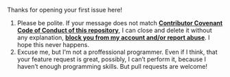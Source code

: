 Thanks for opening your first issue here!

1. Please be polite. If your message does not match [**Contributor Covenant Code of Conduct of this repository**](../blob/master/CODE_OF_CONDUCT.md), I can close and delete it without any explanation, [**block you from my account and/or report abuse**](https://blog.github.com/2011-06-01-block-the-bullies/). I hope this never happens.
1. Excuse me, but I’m not a proffessional programmer. Even if I think, that your feature request is great, possibly, I can’t perform it, because I haven’t enough programming skills. But pull requests are welcome!
